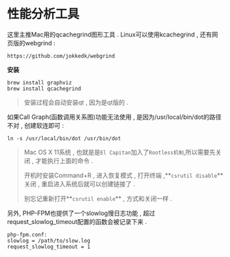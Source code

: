 # 性能分析工具

这里主推Mac用的qcachegrind图形工具 . Linux可以使用kcachegrind , 还有网页版的webgrind :

```
https://github.com/jokkedk/webgrind
```

**安装**

```
brew install graphviz
brew install qcachegrind
```

> 安装过程会自动安装qt , 因为是qt版的 .

如果Call Graph\(函数调用关系图\)功能无法使用 , 是因为/usr/local/bin/dot的路径不对 , 创建软连即可 :

```
ln -s /usr/local/bin/dot /usr/bin/dot
```

> Mac OS X 11系统 , 也就是是`El Capitan`加入了`Rootless机制`,所以需要先关闭 , 才能执行上面的命令 . 
>
> 开机时安装Command+R , 进入恢复模式 , 打开终端 ,**`csrutil disable`**关闭 , 重启进入系统后就可以创建链接了 . 
>
> 别忘记重新打开**`csrutil enable`** , 方式和关闭一样 .

另外, PHP-FPM也提供了一个slowlog慢日志功能 , 超过request\_slowlog\_timeout配置的函数会被记录下来 .

```
php-fpm.conf:
slowlog = /path/to/slow.log
request_slowlog_timeout = 1
```



